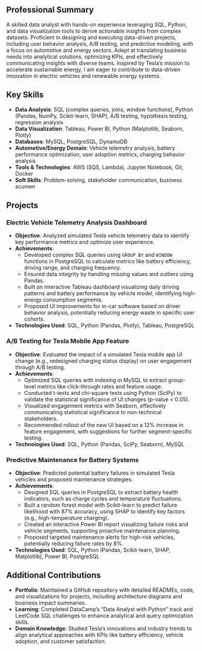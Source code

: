 ## Professional Summary
A skilled data analyst with hands-on experience leveraging SQL, Python, and data visualization tools to derive actionable insights from complex datasets. Proficient in designing and executing data-driven projects, including user behavior analysis, A/B testing, and predictive modeling, with a focus on automotive and energy sectors. Adept at translating business needs into analytical solutions, optimizing KPIs, and effectively communicating insights with diverse teams. Inspired by Tesla’s mission to accelerate sustainable energy, I am eager to contribute to data-driven innovation in electric vehicles and renewable energy systems.

## Key Skills
- **Data Analysis**: SQL (complex queries, joins, window functions), Python (Pandas, NumPy, Scikit-learn, SHAP), A/B testing, hypothesis testing, regression analysis
- **Data Visualization**: Tableau, Power BI, Python (Matplotlib, Seaborn, Plotly)
- **Databases**: MySQL, PostgreSQL, DynamoDB
- **Automotive/Energy Domain**: Vehicle telemetry analysis, battery performance optimization, user adoption metrics, charging behavior analysis
- **Tools & Technologies**: AWS (SQS, Lambda), Jupyter Notebook, Git, Docker
- **Soft Skills**: Problem-solving, stakeholder communication, business acumen

## Projects

### Electric Vehicle Telemetry Analysis Dashboard
- **Objective**: Analyzed simulated Tesla vehicle telemetry data to identify key performance metrics and optimize user experience.
- **Achievements**:
  - Developed complex SQL queries using `GROUP BY` and `WINDOW` functions in PostgreSQL to calculate metrics like battery efficiency, driving range, and charging frequency.
  - Ensured data integrity by handling missing values and outliers using Pandas.
  - Built an interactive Tableau dashboard visualizing daily driving patterns and battery performance by vehicle model, identifying high-energy consumption segments.
  - Proposed UI improvements for in-car software based on driver behavior analysis, potentially reducing energy waste in specific user cohorts.
- **Technologies Used**: SQL, Python (Pandas, Plotly), Tableau, PostgreSQL

### A/B Testing for Tesla Mobile App Feature
- **Objective**: Evaluated the impact of a simulated Tesla mobile app UI change (e.g., redesigned charging status display) on user engagement through A/B testing.
- **Achievements**:
  - Optimized SQL queries with indexing in MySQL to extract group-level metrics like click-through rates and feature usage.
  - Conducted t-tests and chi-square tests using Python (SciPy) to validate the statistical significance of UI changes (p-value < 0.05).
  - Visualized engagement metrics with Seaborn, effectively communicating statistical significance to non-technical stakeholders.
  - Recommended rollout of the new UI based on a 12% increase in feature engagement, with suggestions for further segment-specific testing.
- **Technologies Used**: SQL, Python (Pandas, SciPy, Seaborn), MySQL

### Predictive Maintenance for Battery Systems
- **Objective**: Predicted potential battery failures in simulated Tesla vehicles and proposed maintenance strategies.
- **Achievements**:
  - Designed SQL queries in PostgreSQL to extract battery health indicators, such as charge cycles and temperature fluctuations.
  - Built a random forest model with Scikit-learn to predict failure likelihood with 87% accuracy, using SHAP to identify key factors (e.g., high-temperature charging).
  - Created an interactive Power BI report visualizing failure risks and vehicle segments, supporting proactive maintenance planning.
  - Proposed targeted maintenance alerts for high-risk vehicles, potentially reducing failure rates by 8%.
- **Technologies Used**: SQL, Python (Pandas, Scikit-learn, SHAP, Matplotlib), Power BI, PostgreSQL

## Additional Contributions
- **Portfolio**: Maintained a GitHub repository with detailed READMEs, code, and visualizations for projects, including architecture diagrams and business impact summaries.
- **Learning**: Completed DataCamp’s “Data Analyst with Python” track and LeetCode SQL challenges to enhance analytical and query optimization skills.
- **Domain Knowledge**: Studied Tesla’s innovations and industry trends to align analytical approaches with KPIs like battery efficiency, vehicle adoption, and customer satisfaction.

<!--
**chp2/chp2** is a ✨ _special_ ✨ repository because its `README.md` (this file) appears on your GitHub profile.

Here are some ideas to get you started:

- 🔭 I’m currently working on ...
- 🌱 I’m currently learning ...
- 👯 I’m looking to collaborate on ...
- 🤔 I’m looking for help with ...
- 💬 Ask me about ...
- 📫 How to reach me: ...
- 😄 Pronouns: ...
- ⚡ Fun fact: ...
-->
